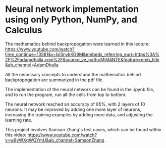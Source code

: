 # Neural network implementation using only Python, NumPy, and Calculus

The mathematics behind backpropogation were learned in this lecture: https://www.youtube.com/watch?time_continue=13581&v=Ixl3nykKG9M&embeds_referring_euri=https%3A%2F%2Fadamdhalla.com%2F&source_ve_path=MjM4NTE&feature=emb_title&ab_channel=AdamDhalla

All the necessary concepts to understand the mathematics behind backpropogation are summarized in the pdf file.

The implementation of the neural network can be found in the .ipynb file, and to run the program, run all the cells from top to bottom. 

The neural network reached an accuracy of 85%, with 2 layers of 10 neurons. It may be improved by adding one more layer of neurons, increasing the training examples by adding more data, and adjusting the learning rate.

This project involves Samson Zhang's test cases, which can be found within this video: https://www.youtube.com/watch?v=w8yWXqWQYmU&ab_channel=SamsonZhang.
